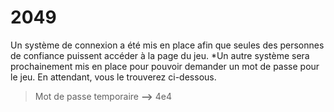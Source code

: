 # 2049
Un système de connexion a été mis en place afin que seules des personnes de confiance puissent accéder à la page du jeu.
*Un autre système sera prochainement mis en place pour pouvoir demander un mot de passe pour le jeu. En attendant, vous le trouverez ci-dessous.
> Mot de passe temporaire **-->** 4e4
